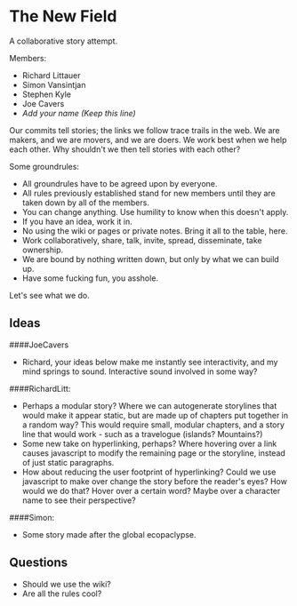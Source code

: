 The New Field
=============

A collaborative story attempt. 

Members:  

 * Richard Littauer
 * Simon Vansintjan
 * Stephen Kyle
 * Joe Cavers
 * _Add your name (Keep this line)_
 
Our commits tell stories; the links we follow trace trails in the web. We are makers, and we are movers, and we are doers. We work best when we help each other. Why shouldn't we then tell stories with each other?

Some groundrules:

 * All groundrules have to be agreed upon by everyone.
 * All rules previously established stand for new members until they are taken down by all of the members.
 * You can change anything. Use humility to know when this doesn't apply. 
 * If you have an idea, work it in. 
 * No using the wiki or pages or private notes. Bring it all to the table, here. 
 * Work collaboratively, share, talk, invite, spread, disseminate, take ownership.
 * We are bound by nothing written down, but only by what we can build up. 
 * Have some fucking fun, you asshole. 
 
Let's see what we do. 

Ideas
--------

####JoeCavers

* Richard, your ideas below make me instantly see interactivity, and my mind springs to sound. Interactive sound involved in some way?

####RichardLitt:  

 * Perhaps a modular story? Where we can autogenerate storylines that would
   make it appear static, but are made up of chapters put together in a
random way? This would require small, modular chapters, and a story line
that would work - such as a travelogue (islands? Mountains?)  
 * Some new take on hyperlinking, perhaps? Where hovering over a link
   causes javascript to modify the remaining page or the storyline,
instead of just static paragraphs.  
 * How about reducing the user footprint of hyperlinking? Could we use javascript to make over change the story before the reader's eyes? How would we do that? Hover over a certain word? Maybe over a character name to see their perspective?

####Simon:  

 * Some story made after the global ecopaclypse.  

Questions
---------

 * Should we use the wiki?
 * Are all the rules cool?